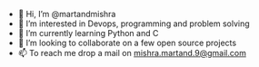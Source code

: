 - 👋 Hi, I’m @martandmishra
- 👀 I’m interested in Devops, programming and problem solving
- 🌱 I’m currently learning Python and C
- 💞️ I’m looking to collaborate on a few open source projects
- 📫 To reach me drop a mail on mishra.martand.9@gmail.com

<!---
martandmishra/martandmishra is a ✨ special ✨ repository because its `README.md` (this file) appears on your GitHub profile.
You can click the Preview link to take a look at your changes.
--->
